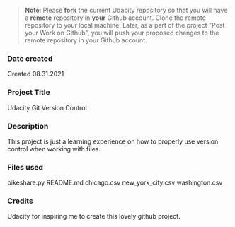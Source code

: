 >**Note**: Please **fork** the current Udacity repository so that you will have a **remote** repository in **your** Github account. Clone the remote repository to your local machine. Later, as a part of the project "Post your Work on Github", you will push your proposed changes to the remote repository in your Github account.

### Date created
Created 08.31.2021

### Project Title
Udacity Git Version Control

### Description
This project is just a learning experience on how to properly use version control when working with files. 

### Files used
bikeshare.py
README.md
chicago.csv
new_york_city.csv
washington.csv

### Credits
Udacity for inspiring me to create this lovely github project.


